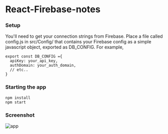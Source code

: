 # React-Firebase-notes

### Setup

You'll need to get your connection strings from Firebase. Place a file called config.js in src/Config/ that contains your Firebase config as a simple javascript object, exported as DB_CONFIG. For example,
```
export const DB_CONFIG ={
  apiKey: your_api_key,
  authDomain: your_auth_domain,
  // etc..
}
```
### Starting the app

```
npm install
npm start
```

### Screenshot

![app](https://user-images.githubusercontent.com/38520797/39300225-a3a1d102-4968-11e8-8bfd-821232ede8e7.png)
